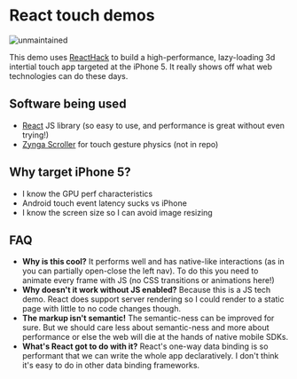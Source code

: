 # React touch demos

![unmaintained](http://img.shields.io/badge/status-unmaintained-red.png)

This demo uses [ReactHack](http://github.com/petehunt/ReactHack) to build a high-performance, lazy-loading 3d intertial touch app targeted at the iPhone 5. It really shows off what web technologies can do these days.

## Software being used

  * [React](http://github.com/facebook/react) JS library (so easy to use, and performance is great without even trying!)
  * [Zynga Scroller](http://github.com/zynga/scroller) for touch gesture physics (not in repo)

## Why target iPhone 5?

  * I know the GPU perf characteristics
  * Android touch event latency sucks vs iPhone
  * I know the screen size so I can avoid image resizing

## FAQ

  * **Why is this cool?** It performs well and has native-like interactions (as in you can partially open-close the left nav). To do this you need to animate every frame with JS (no CSS transitions or animations here!)
  * **Why doesn't it work without JS enabled?** Because this is a JS tech demo. React does support server rendering so I could render to a static page with little to no code changes though.
  * **The markup isn't semantic!** The semantic-ness can be improved for sure. But we should care less about semantic-ness and more about performance or else the web will die at the hands of native mobile SDKs.
  * **What's React got to do with it?** React's one-way data binding is so performant that we can write the whole app declaratively. I don't think it's easy to do in other data binding frameworks.
